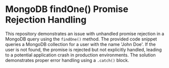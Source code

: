 # MongoDB findOne() Promise Rejection Handling

This repository demonstrates an issue with unhandled promise rejection in a MongoDB query using the `findOne()` method. The provided code snippet queries a MongoDB collection for a user with the name 'John Doe'.  If the user is not found, the promise is rejected but not explicitly handled, leading to a potential application crash in production environments.  The solution demonstrates proper error handling using a `.catch()` block.